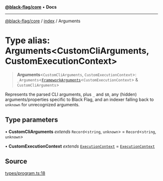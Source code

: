 [**@black-flag/core**](../../README.md) • **Docs**

***

[@black-flag/core](../../README.md) / [index](../README.md) / Arguments

# Type alias: Arguments\<CustomCliArguments, CustomExecutionContext\>

> **Arguments**\<`CustomCliArguments`, `CustomExecutionContext`\>: `_Arguments`\<[`FrameworkArguments`](../../util/type-aliases/FrameworkArguments.md)\<`CustomExecutionContext`\> & `CustomCliArguments`\>

Represents the parsed CLI arguments, plus `_` and `$0`, any (hidden)
arguments/properties specific to Black Flag, and an indexer falling back to
`unknown` for unrecognized arguments.

## Type parameters

• **CustomCliArguments** *extends* `Record`\<`string`, `unknown`\> = `Record`\<`string`, `unknown`\>

• **CustomExecutionContext** *extends* [`ExecutionContext`](../../util/type-aliases/ExecutionContext.md) = [`ExecutionContext`](../../util/type-aliases/ExecutionContext.md)

## Source

[types/program.ts:18](https://github.com/Xunnamius/black-flag/blob/35f66cc9d69f8434d03db49f067b4f7e03d4c58c/types/program.ts#L18)
